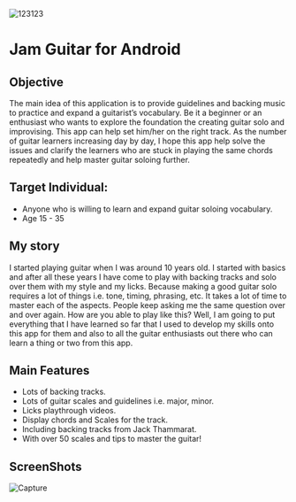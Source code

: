 ![123123](https://user-images.githubusercontent.com/43224388/88148416-2d2a5900-cbc4-11ea-947a-be79fa3d09db.PNG)

# Jam Guitar for Android

## Objective
The main idea of this application is to provide guidelines and backing music to practice and expand a guitarist’s vocabulary. Be it a beginner or an enthusiast who wants to explore the foundation the creating guitar solo and improvising. This app can help set him/her on the right track. 
As the number of guitar learners increasing day by day, I hope this app help solve the issues and clarify the learners who are stuck in playing the same chords repeatedly and help master guitar soloing further.

## Target Individual:
-	Anyone who is willing to learn and expand guitar soloing vocabulary.
-	Age 15 - 35

## My story
I started playing guitar when I was around 10 years old. I started with basics and after all these years I have come to play with backing tracks and solo over them with my style and my licks. Because making a good guitar solo requires a lot of things i.e. tone, timing, phrasing, etc. It takes a lot of time to master each of the aspects. People keep asking me the same question over and over again. How are you able to play like this? Well, I am going to put everything that I have learned so far that I used to develop my skills onto this app for them and also to all the guitar enthusiasts out there who can learn a thing or two from this app.

## Main Features
-	Lots of backing tracks.
-	Lots of guitar scales and guidelines i.e. major, minor.
-	Licks playthrough videos.
-	Display chords and Scales for the track.
-	Including backing tracks from Jack Thammarat.
-	With over 50 scales and tips to master the guitar!

## ScreenShots
![Capture](https://user-images.githubusercontent.com/43224388/88147731-3a931380-cbc3-11ea-9b5d-2359a0d4ba99.PNG)

